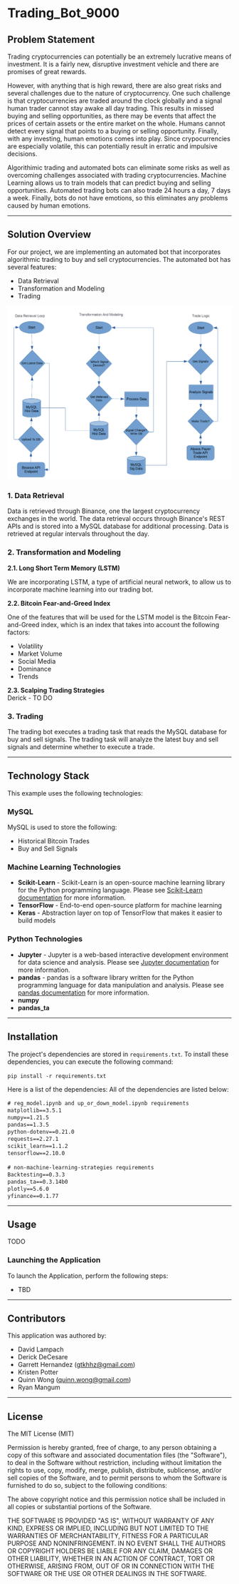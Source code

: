 # Trading_Bot_9000

## Problem Statement

Trading cryptocurrencies can potentially be an extremely lucrative means of investment. It is a fairly new, disruptive investment vehicle and there are promises of great rewards.

However, with anything that is high reward, there are also great risks and several challenges due to the nature of cryptocurrency. One such challenge is that cryptocurrencies are traded around the clock globally and a signal human trader cannot stay awake all day trading. This results in missed buying and selling opportunities, as there may be events that affect the prices of certain assets or the entire market on the whole. Humans cannot detect every signal that points to a buying or selling opportunity. Finally, with any investing, human emotions comes into play. Since crypocurrencies are especially volatile, this can potentially result in erratic and impulsive decisions.

Algorithimic trading and automated bots can eliminate some risks as well as overcoming challenges associated with trading cryptocurrencies. Machine Learning allows us to train models that can predict buying and selling opportunities. Automated trading bots can also trade 24 hours a day, 7 days a week. Finally, bots do not have emotions, so this eliminates any problems caused by human emotions.

---

## Solution Overview

For our project, we are implementing an automated bot that incorporates algorithmic trading to buy and sell cryptocurrencies. The automated bot has several features:

- Data Retrieval
- Transformation and Modeling
- Trading

![alt text](/images/flowchart.png)

### 1. Data Retrieval

Data is retrieved through Binance, one the largest cryptocurrency exchanges in the world. The data retrieval occurs through Binance's REST APIs and is stored into a MySQL database for additional processing. Data is retrieved at regular intervals throughout the day.

### 2. Transformation and Modeling

**2.1. Long Short Term Memory (LSTM)**

We are incorporating LSTM, a type of artificial neural network, to allow us to incorporate machine learning into our trading bot.

**2.2. Bitcoin Fear-and-Greed Index**

One of the features that will be used for the LSTM model is the Bitcoin Fear-and-Greed index, which is an index that takes into account the following factors:

- Volatility
- Market Volume
- Social Media
- Dominance
- Trends

**2.3. Scalping Trading Strategies**  
Derick - TO DO

### 3. Trading

The trading bot executes a trading task that reads the MySQL database for buy and sell signals. The trading task will analyze the latest buy and sell signals and determine whether to execute a trade.

---

## Technology Stack

This example uses the following technologies:

### MySQL

MySQL is used to store the following:

- Historical Bitcoin Trades
- Buy and Sell Signals

### Machine Learning Technologies

- **Scikit-Learn** - Scikit-Learn is an open-source machine learning library for the Python programming language. Please see [Scikit-Learn documentation](https://www.tutorialspoint.com/scikit_learn/scikit_learn_introduction.htm) for more information.
- **TensorFlow** - End-to-end open-source platform for machine learning
- **Keras** - Abstraction layer on top of TensorFlow that makes it easier to build models

### Python Technologies

- **Jupyter** - Jupyter is a web-based interactive development environment for data science and analysis. Please see [Jupyter documentation](https://jupyter.org/) for more information.
- **pandas** - pandas is a software library written for the Python programming language for data manipulation and analysis. Please see [pandas documentation](https://pandas.pydata.org/) for more information.
- **numpy**
- **pandas_ta**

---

## Installation

The project's dependencies are stored in `requirements.txt`. To install these dependencies, you can execute the following command:

`pip install -r requirements.txt`

Here is a list of the dependencies:
All of the dependencies are listed below:

```
# reg_model.ipynb and up_or_down_model.ipynb requirements
matplotlib==3.5.1
numpy==1.21.5
pandas==1.3.5
python-dotenv==0.21.0
requests==2.27.1
scikit_learn==1.1.2
tensorflow==2.10.0

# non-machine-learning-strategies requirements
Backtesting==0.3.3
pandas_ta==0.3.14b0
plotly==5.6.0
yfinance==0.1.77
```

---

## Usage

TODO

### Launching the Application

To launch the Application, perform the following steps:

- TBD

---

## Contributors

This application was authored by:

- David Lampach
- Derick DeCesare
- Garrett Hernandez (gtkhhz@gmail.com)
- Kristen Potter
- Quinn Wong (quinn.wong@gmail.com)
- Ryan Mangum

---

## License

The MIT License (MIT)

Permission is hereby granted, free of charge, to any person obtaining a copy of this software and associated documentation files (the "Software"), to deal in the Software without restriction, including without limitation the rights to use, copy, modify, merge, publish, distribute, sublicense, and/or sell copies of the Software, and to permit persons to whom the Software is furnished to do so, subject to the following conditions:

The above copyright notice and this permission notice shall be included in all copies or substantial portions of the Software.

THE SOFTWARE IS PROVIDED "AS IS", WITHOUT WARRANTY OF ANY KIND, EXPRESS OR IMPLIED, INCLUDING BUT NOT LIMITED TO THE WARRANTIES OF MERCHANTABILITY, FITNESS FOR A PARTICULAR PURPOSE AND NONINFRINGEMENT. IN NO EVENT SHALL THE AUTHORS OR COPYRIGHT HOLDERS BE LIABLE FOR ANY CLAIM, DAMAGES OR OTHER LIABILITY, WHETHER IN AN ACTION OF CONTRACT, TORT OR OTHERWISE, ARISING FROM, OUT OF OR IN CONNECTION WITH THE SOFTWARE OR THE USE OR OTHER DEALINGS IN THE SOFTWARE.
